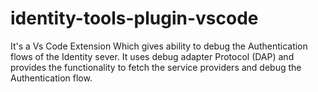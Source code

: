 # identity-tools-plugin-vscode
It's a Vs Code Extension Which gives ability to debug the Authentication flows of the Identity sever. It uses debug adapter Protocol (DAP) and provides the functionality to fetch the service providers and debug the Authentication flow.
